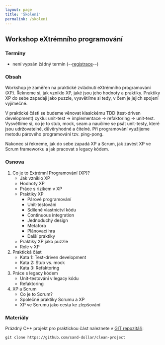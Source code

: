 ```yaml
---
layout: page
title: 'Školení'
permalink: /skoleni
---
```


## Workshop eXtrémního programování

### Termíny

- není vypsán žádný termín (--[registrace]()--)

### Obsah

Workshop je zaměřen na praktické zvládnutí eXtrémního programování (XP).
Řekneme si, jak vzniklo XP, jaké jsou jeho hodnoty
a praktiky. Praktiky XP do sebe zapadají jako puzzle, vysvětlíme si tedy,
v čem je jejich spojení vyjímečné.

V praktické části se budeme věnovat klasickému TDD (test-driven development)
cyklu: unit-test &rarr; implementace &rarr; refaktoring &rarr; unit-test. Vysvětlíme si,
co je to stub, mock, seam a naučíme se psát unit-testy, které jsou udržovatelné,
důvěryhodné a čitelné. Při programování využijeme metodu párového programování
tzv. ping-pong.

Nakonec si řekneme, jak do sebe zapadá XP a Scrum, jak zavést XP ve Scrum frameworku
a jak pracovat s legacy kódem.

### Osnova

1. Co je to Extrémní Programování (XP)?
   - Jak vzniklo XP
   - Hodnoty XP
   - Práce s rizikem v XP
   - Praktiky XP
     - Párové programování
     - Unit-testování
     - Sdílené vlastnictví kódu
     - Continuous integration
     - Jednoduchý design
     - Metafora
     - Plánovací hra
     - Další praktiky
   - Praktiky XP jako puzzle
   - Role v XP
1. Praktická část
   - Kata 1: Test-driven development
   - Kata 2: Stub vs. mock
   - Kata 3: Refaktoring
1. Práce s legacy kódem
   - Unit-testování v legacy kódu
   - Refaktoring
1. XP a Scrum
   - Co je to Scrum?
   - Společné praktiky Scrumu a XP
   - XP ve Scrumu jako cesta ke zlepšování

### Materiály

Prázdný C++ projekt pro praktickou část naleznete v [GIT repozitáři](https://github.com/sand-dollar/clean-project):

```
git clone https://github.com/sand-dollar/clean-project
```


[//]: # (Příprava na Professional Scrum Master certifikaci)
[//]: # (Design patterns)
[//]: # (Firemní kultury)
